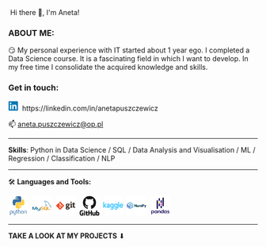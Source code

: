 <img src="https://komarev.com/ghpvc/?username=Anetta4&style=flat-square&color=blue" alt=""/>
Hi there 👋, I'm Aneta!


### **ABOUT ME:**

😏 My personal experience with IT started about 1 year ego. I completed a Data Science course. 
It is a fascinating field in which I want to develop. 
In my free time I consolidate the acquired knowledge and skills.


### **Get in touch:**
<div>
 <img src="https://github.com/devicons/devicon/blob/master/icons/linkedin/linkedin-original.svg" title="Ln" alt="Ln" 
 width="20" height="20"/>&nbsp; https://linkedin.com/in/anetapuszczewicz
 <div>
  
:mailbox: aneta.puszczewicz@op.pl

---
  
**Skills**: Python in Data Science / SQL / Data Analysis and Visualisation / ML / Regression / Classification / NLP

---

:hammer_and_wrench: **Languages and Tools:**
<div>
  <img src="https://github.com/devicons/devicon/blob/master/icons/python/python-original-wordmark.svg" title="Python" alt="Python" width="40" height="40"/>&nbsp;
  <img src="https://github.com/devicons/devicon/blob/master/icons/mysql/mysql-original-wordmark.svg" title="MySQL"  alt="MySQL" width="40" height="40"/>&nbsp;
  <img src="https://github.com/devicons/devicon/blob/master/icons/git/git-original-wordmark.svg" title="Git" **alt="Git" width="40" height="40"/>&nbsp;
  <img src="https://github.com/devicons/devicon/blob/master/icons/github/github-original-wordmark.svg" title="Github" alt="Github " width="40" height="40"/>&nbsp;
  <img src="https://github.com/devicons/devicon/blob/master/icons/kaggle/kaggle-original-wordmark.svg"  title="Kaggle" alt="Kaggle" width="40" height="40"/>&nbsp;
  <img src="https://github.com/devicons/devicon/blob/master/icons/numpy/numpy-original-wordmark.svg" title="Np" alt="Np" width="40" height="40"/>&nbsp;
  <img src="https://github.com/devicons/devicon/blob/master/icons/pandas/pandas-original-wordmark.svg" title="Pandas" alt="Pandas" width="40" height="40"/>&nbsp;
</div>

---
  
**TAKE A LOOK AT MY PROJECTS** ⬇
  
